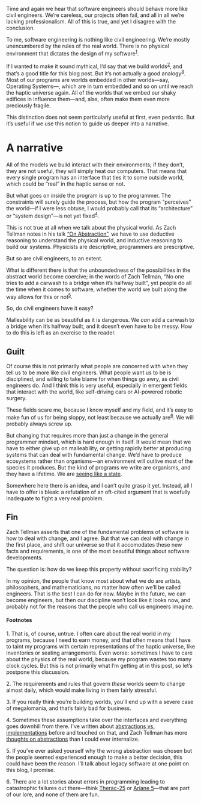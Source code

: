 Time and again we hear that software engineers should behave more like civil
engineers. We’re careless, our projects often fail, and all in all we’re lacking
professionalism. All of this is true, and yet I disagree with the conclusion.

To me, software engineering is nothing like civil engineering. We’re mostly
unencumbered by the rules of the real world. There is no physical environment
that dictates the design of my software<sup>[1](#1)</sup>.

If I wanted to make it sound mythical, I’d say that we build
worlds<sup>[2](#2)</sup>, and that’s a good title for this blog post. But it’s
not actually a good analogy<sup>[3](#3)</sup>. Most of our programs are worlds
embedded in other worlds—say, Operating Systems—, which are in turn embedded
and so on until we reach the haptic universe again. All of the worlds that we
embed our shaky edifices in influence them—and, alas, often make them even more
preciously fragile.

This distinction does not seem particularly useful at first, even pedantic. But
it’s useful if we use this notion to guide us deeper into a narrative.

# A narrative

All of the models we build interact with their environments; if they don’t, they
are not useful, they will simply heat our computers. That means that every
single program has an interface that ties it to some outside world, which could
be “real” in the haptic sense or not.

But what goes on inside the program is up to the programmer. The constraints
will surely guide the process, but how the program “perceives” the world—if I
were less obtuse, I would probably call that its “architecture” or “system
design”—is not yet fixed<sup>[4](#4)</sup>.

This is not true at all when we talk about the physical world. As Zach Tellman
notes in his talk [“On Abstraction”](https://www.youtube.com/watch?v=x9pxbnFC4aQ),
we have to use deductive reasoning to understand the physical world, and
inductive reasoning to build our systems. Physicists are descriptive,
programmers are prescriptive.

But so are civil engineers, to an extent.

What is different there is that the unboundedness of the possibilities in the
abstract world become coercive; in the words of Zach Tellman, “No one tries to
add a carwash to a bridge when it’s halfway built”, yet people do all the time
when it comes to software, whether the world we built along the way allows for
this or not<sup>[5](#5)</sup>.

So, do civil engineers have it easy?

Malleability can be as beautiful as it is dangerous. We *can* add a carwash to a
bridge when it’s halfway built, and it doesn’t even have to be messy. How to do
this is left as an exercise to the reader.

## Guilt

Of course this is not primarily what people are concerned with when they tell us
to be more like civil engineers. What people want us to be is disciplined, and
willing to take blame for when things go awry, as civil engineers do. And I
think this is very useful, especially in emergent fields that interact with the
world, like self-driving cars or AI-powered robotic surgery.

These fields scare me, because I know myself and my field, and it’s easy to make
fun of us for being sloppy, not least because we actually are<sup>[6](#6)</sup>.
We will probably always screw up.

But changing that requires more than just a change in the general programmer
mindset, which is hard enough in itself. It would mean that we have to either
give up on malleability, or getting rapidly better at producing systems that can
deal with fundamental change. We’d have to produce ecosystems rather than
organisms—an environment will outlive most of the species it produces. But the
kind of programs we write are organisms, and they have a lifetime. We are
[seeing like a state](https://en.wikipedia.org/wiki/Seeing_Like_a_State).

Somewhere here there is an idea, and I can’t quite grasp it yet. Instead, all I
have to offer is bleak: a refutation of an oft-cited argument that is woefully
inadequate to fight a very real problem.

## Fin

Zach Tellman asserts that one of the fundamental problems of software is how to
deal with change, and I agree. But that we can deal with change in the first
place, and shift our universe so that it accomodates these new facts and
requirements, is one of the most beautiful things about software developments.

The question is: how do we keep this property without sacrificing stability?

In my opinion, the people that know most about what we do are artists,
philosophers, and mathematicians, no matter how often we’ll be called engineers.
That is the best I can do for now. Maybe in the future, we can become
engineers, but then our discipline won’t look like it looks now, and probably
not for the reasons that the people who call us engineers imagine.

#### Footnotes

<span id="1">1.</span> That is, of course, untrue. I often care about the real
                       world in my programs, because I need to earn money, and
                       that often means that I have to taint my programs with
                       certain representations of the haptic universe, like
                       inventories or seating arrangements. Even worse:
                       sometimes I have to care about the physics of the real
                       world, because my program wastes too many clock cycles.
                       But this is not primarily what I’m getting at in this
                       post, so let’s postpone this discussion.

<span id="2">2.</span> The requirements and rules that govern *these* worlds
                       seem to change almost daily, which would make living in
                       them fairly stressful.

<span id="3">3.</span> If you really think you’re building worlds, you’ll end up
                       with a severe case of megalomania, and that’s fairly bad
                       for business.

<span id="4">4.</span>  Sometimes these assumptions take over the interfaces
                        and everything goes downhill from there. I’ve written
                        about [abstractions vs. implementations](https://blog.veitheller.de/Abstractions.html)
                        before and touched on that, and Zach Tellman has more
                        [thoughts on abstractions](https://www.youtube.com/watch?v=x9pxbnFC4aQ)
                        than I could ever internalize.

<span id="5">5.</span> If you’ve ever asked yourself why the wrong abstraction
                       was chosen but the people seemed experienced enough to
                       make a better decision, this could have been the reason.
                       I’ll talk about legacy software at one point on this
                       blog, I promise.

<span id="6">6.</span> There are a lot stories about errors in programming
                       leading to catastrophic failures out there—think [Therac-25](https://blog.bugsnag.com/bug-day-race-condition-therac-25/)
                       or [Ariane 5](https://blog.bugsnag.com/bug-day-ariane-5-disaster/)—that
                       are part of our lore, and none of them are fun.
